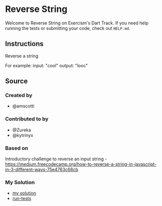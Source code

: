 # Reverse String

Welcome to Reverse String on Exercism's Dart Track.
If you need help running the tests or submitting your code, check out `HELP.md`.

## Instructions

Reverse a string

For example:
input: "cool"
output: "looc"

## Source

### Created by

- @amscotti

### Contributed to by

- @Zureka
- @kytrinyx

### Based on

Introductory challenge to reverse an input string - https://medium.freecodecamp.org/how-to-reverse-a-string-in-javascript-in-3-different-ways-75e4763c68cb

### My Solution

- [my solution](./lib/reverse_string.dart)
- [run-tests](./run-tests-dart.txt)
